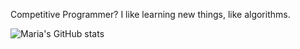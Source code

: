 Competitive Programmer? I like learning new things, like algorithms.

![Maria's GitHub stats](https://github-readme-stats.vercel.app/api?username=MariaChrysafis&count_private=true&show_icons=true&theme=radical)
